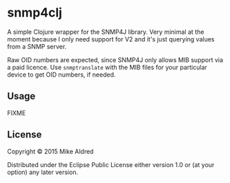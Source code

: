 # snmp4clj

A simple Clojure wrapper for the SNMP4J library. Very minimal at the
moment because I only need support for V2 and it's just querying
values from a SNMP server.

Raw OID numbers are expected, since SNMP4J only allows MIB support via
a paid licence. Use `snmptranslate` with the MIB files for your
particular device to get OID numbers, if needed.

## Usage

FIXME

## License

Copyright © 2015 Mike Aldred

Distributed under the Eclipse Public License either version 1.0 or (at
your option) any later version.
